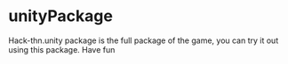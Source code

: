 # unityPackage
Hack-thn.unity package is the full package of the game, you can try it out using this package. Have fun
